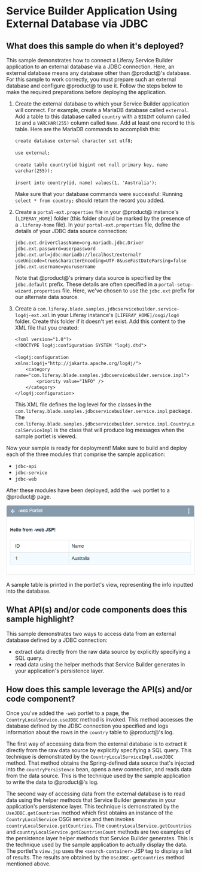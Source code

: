 # Service Builder Application Using External Database via JDBC [](id=service-builder-application-using-external-database-via-jdbc)

## What does this sample do when it's deployed? [](id=what-does-this-sample-do-when-its-deployed)

This sample demonstrates how to connect a Liferay Service Builder application to
an external database via a JDBC connection. Here, an external database means any
database other than @product@'s database. For this sample to work correctly, you
must prepare such an external database and configure @product@ to use it. Follow
the steps below to make the required preparations before deploying the
application.

1.  Create the external database to which your Service Builder application will
    connect. For example, create a MariaDB database called `external`. Add a
    table to this database called `country` with a `BIGINT` column called `Id`
    and a `VARCHAR(255)` column called `Name`. Add at least one record to this
    table. Here are the MariaDB commands to accomplish this:

        create database external character set utf8;

        use external;

        create table country(id bigint not null primary key, name varchar(255));

        insert into country(id, name) values(1, 'Australia');

    Make sure that your database commands were successful: Running `select *
    from country;` should return the record you added.

2.  Create a `portal-ext.properties` file in your @product@ instance's
    `[LIFERAY_HOME]` folder (this folder should be marked by the presence of a
    `.liferay-home` file). In your `portal-ext.properties` file, define the
    details of your JDBC data source connection:

        jdbc.ext.driverClassName=org.mariadb.jdbc.Driver
        jdbc.ext.password=userpassword
        jdbc.ext.url=jdbc:mariadb://localhost/external?useUnicode=true&characterEncoding=UTF-8&useFastDateParsing=false
        jdbc.ext.username=yourusername

    Note that @product@'s primary data source is specified by the `jdbc.default`
    prefix. These details are often specified in a
    `portal-setup-wizard.properties` file. Here, we've chosen to use the
    `jdbc.ext` prefix for our alternate data source.

3.  Create a `com.liferay.blade.samples.jdbcservicebuilder.service-log4j-ext.xml`
    in your Liferay instance's `[LIFERAY_HOME]/osgi/log4` folder. Create this
    folder if it doesn't yet exist. Add this content to the XML file that you
    created:

        <?xml version="1.0"?>
        <!DOCTYPE log4j:configuration SYSTEM "log4j.dtd">

        <log4j:configuration xmlns:log4j="http://jakarta.apache.org/log4j/">
            <category name="com.liferay.blade.samples.jdbcservicebuilder.service.impl">
                <priority value="INFO" />
            </category>
        </log4j:configuration>

    This XML file defines the log level for the classes in the
    `com.liferay.blade.samples.jdbcservicebuilder.service.impl` package. The
    `com.liferay.blade.samples.jdbcservicebuilder.service.impl.CountryLocalServiceImpl`
    is the class that will produce log messages when the sample portlet is
    viewed.

Now your sample is ready for deployment! Make sure to build and deploy each of
the three modules that comprise the sample application:

- `jdbc-api`
- `jdbc-service`
- `jdbc-web`

After these modules have been deployed, add the `-web` portlet to a @product@
page.

![Figure 1: This sample prints out the values previously inputted into the database.](../../../../images/jdbc-sb-sample.png)

A sample table is printed in the portlet's view, representing the info inputted
into the database.

## What API(s) and/or code components does this sample highlight? [](id=what-apis-and-or-code-components-does-this-sample-highlight)

This sample demonstrates two ways to access data from an external database
defined by a JDBC connection:

- extract data directly from the raw data source by explicitly specifying a SQL
  query.
- read data using the helper methods that Service Builder generates in your
  application's persistence layer.

## How does this sample leverage the API(s) and/or code component? [](id=how-does-this-sample-leverage-the-apis-and-or-code-component)

Once you've added the `-web` portlet to a page, the
`CountryLocalService.useJDBC` method is invoked. This method accesses the
database defined by the JDBC connection you specified and logs information about
the rows in the `country` table to @product@'s log.

The first way of accessing data from the external database is to extract it
directly from the raw data source by explicitly specifying a SQL query. This
technique is demonstrated by the `CountryLocalServiceImpl.useJDBC` method. That
method obtains the Spring-defined data source that's injected into the
`countryPersistence` bean, opens a new connection, and reads data from the data
source. This is the technique used by the sample application to write the data
to @product@'s log.

The second way of accessing data from the external database is to read data
using the helper methods that Service Builder generates in your application's
persistence layer. This technique is demonstrated by the `UseJDBC.getCountries`
method which first obtains an instance of the `CountryLocalService` OSGi service
and then invokes `countryLocalService.getCountries`. The
`countryLocalService.getCountries` and `countryLocalService.getCountriesCount`
methods are two examples of the persistence layer helper methods that Service
Builder generates. This is the technique used by the sample application to
actually display the data. The portlet's `view.jsp` uses the
`<search-container>` JSP tag to display a list of results. The results are
obtained by the `UseJDBC.getCountries` method mentioned above.
